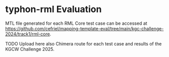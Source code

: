 # typhon-rml Evaluation

MTL file generated for each RML Core test case can be accessed at https://github.com/cefriel/mapping-template-eval/tree/main/kgc-challenge-2024/track1/rml-core.

TODO Upload here also Chimera route for each test case and results of the KGCW Challenge 2025.
